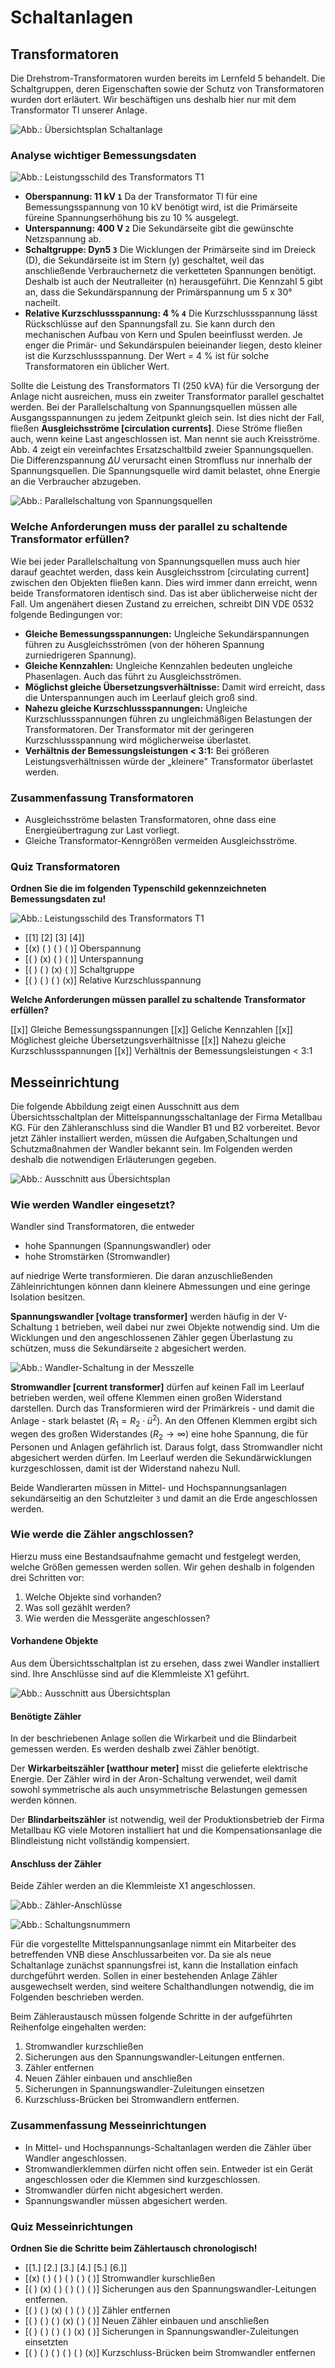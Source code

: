 
<!--
author:   

email:    

version:  0.0.1

language: Deutsch

narrator: Deutsch Female

comment:  Try to write a short comment about
          your course, multiline is also okay.

link:     https://cdn.jsdelivr.net/chartist.js/latest/chartist.min.css

script:   https://cdn.jsdelivr.net/chartist.js/latest/chartist.min.js

-->

# Schaltanlagen

## Transformatoren

Die Drehstrom-Transformatoren wurden bereits im Lernfeld 5 behandelt. Die Schaltgruppen, deren Eigenschaften sowie der Schutz von Transformatoren wurden dort erläutert. Wir beschäftigen uns deshalb hier nur mit dem Transformator Tl unserer Anlage.

![Abb.: Übersichtsplan Schaltanlage](assets/Schaltanlage_Uebersicht.png) 
 
### Analyse wichtiger Bemessungsdaten

![Abb.: Leistungsschild des Transformators T1](assets/Leistungsschild_Transformator.png)  

- **Oberspannung: 11 kV `1`** Da der Transformator Tl für eine Bemessungsspannung von 10 kV benötigt wird, ist die Primärseite füreine Spannungserhöhung bis zu 10 % ausgelegt.
- **Unterspannung: 400 V `2`** Die Sekundärseite gibt die gewünschte Netzspannung ab.
- **Schaltgruppe: Dyn5 `3`** Die Wicklungen der Primärseite sind im Dreieck (D), die Sekundärseite ist im Stern (y) geschaltet, weil das anschließende Verbrauchernetz die verketteten Spannungen benötigt. Deshalb ist auch der Neutralleiter (n) herausgeführt. Die Kennzahl 5 gibt an, dass die Sekundärspannung der Primärspannung um 5 x 30° nacheilt.
- **Relative Kurzschlussspannung: 4 % `4`** Die Kurzschlussspannung lässt Rückschlüsse auf den Spannungsfall zu. Sie kann durch den mechanischen Aufbau von Kern und Spulen beeinflusst werden. Je enger die Primär- und Sekundärspulen beieinander liegen, desto kleiner ist die Kurzschlussspannung. Der Wert = 4 % ist für solche Transformatoren ein üblicher Wert.

Sollte die Leistung des Transformators Tl (250 kVA) für die Versorgung der Anlage nicht ausreichen, muss ein zweiter Transformator parallel geschaltet werden. Bei der Parallelschaltung von Spannungsquellen müssen alle Ausgangsspannungen zu jedem Zeitpunkt gleich sein. Ist dies nicht der Fall, fließen **Ausgleichsströme [circulation currents]**. Diese Ströme fließen auch, wenn keine Last angeschlossen ist. Man nennt sie auch Kreisströme. Abb. 4 zeigt ein vereinfachtes Ersatzschaltbild zweier Spannungsquellen. Die Differenzspannung $\Delta U$ verursacht einen Stromfluss nur innerhalb der Spannungsquellen. Die Spannungsquelle wird damit belastet, ohne Energie an die Verbraucher
abzugeben.

![Abb.: Parallelschaltung von Spannungsquellen](assets/Parallelschlatung_Spannungsquelle_klein.png)  

### Welche Anforderungen muss der parallel zu schaltende Transformator erfüllen?

Wie bei jeder Parallelschaltung von Spannungsquellen muss auch hier darauf geachtet werden, dass kein Ausgleichsstrom [circulating current] zwischen den Objekten fließen kann. Dies wird immer dann erreicht, wenn beide Transformatoren identisch sind. Das ist aber üblicherweise nicht der Fall. Um angenähert diesen Zustand zu erreichen, schreibt DIN VDE 0532 folgende Bedingungen vor:

- **Gleiche Bemessungsspannungen:** Ungleiche Sekundärspannungen führen zu Ausgleichsströmen (von der höheren Spannung zurniedrigeren Spannung).
- **Gleiche Kennzahlen:** Ungleiche Kennzahlen bedeuten ungleiche Phasenlagen. Auch das führt zu Ausgleichsströmen.
- **Möglichst gleiche Übersetzungsverhältnisse:** Damit wird erreicht, dass die Unterspannungen auch im Leerlauf gleich groß sind.
- **Nahezu gleiche Kurzschlussspannungen:** Ungleiche Kurzschlussspannungen führen zu ungleichmäßigen Belastungen der Transformatoren. Der Transformator mit der geringeren Kurzschlussspannung wird möglicherweise überlastet.
- **Verhältnis der Bemessungsleistungen < 3:1:** Bei größeren Leistungsverhältnissen würde der „kleinere" Transformator überlastet werden.

### Zusammenfassung Transformatoren

- Ausgleichsströme belasten Transformatoren, ohne dass eine Energieübertragung zur Last vorliegt.
- Gleiche Transformator-Kenngrößen vermeiden Ausgleichsströme.

### Quiz Transformatoren

**Ordnen Sie die im folgenden Typenschild gekennzeichneten Bemessungsdaten zu!**

![Abb.: Leistungsschild des Transformators T1](assets/Leistungsschild_Transformator.png)

<!-- 
    data-randomize 
    data-solution-button="off"
-->
- [[1] [2] [3] [4]]
- [(x) ( ) ( ) ( )]  Oberspannung
- [( ) (x) ( ) ( )]  Unterspannung
- [( ) ( ) (x) ( )]  Schaltgruppe
- [( ) ( ) ( ) (x)]  Relative Kurzschlusspannung

**Welche Anforderungen müssen parallel zu schaltende Transformator erfüllen?**

<!-- 
    data-randomize 
    data-solution-button="off"
-->
[[x]] Gleiche Bemessungsspannungen
[[x]] Geliche Kennzahlen
[[x]] Möglichest gleiche Übersetzungsverhältnisse
[[x]] Nahezu gleiche Kurzschlussspannungen
[[x]] Verhältnis der Bemessungsleistungen < 3:1

## Messeinrichtung

Die folgende Abbildung zeigt einen Ausschnitt aus dem Übersichtsschaltplan der Mittelspannungsschaltanlage der Firma Metallbau KG. Für den Zähleranschluss sind die Wandler B1 und B2 vorbereitet. Bevor jetzt Zähler installiert werden, müssen die Aufgaben,Schaltungen und Schutzmaßnahmen der Wandler bekannt sein. Im Folgenden werden deshalb die notwendigen Erläuterungen gegeben.

![Abb.: Ausschnitt aus Übersichtsplan](assets/Uebersichtsplan_Ausschnitt.png)

### Wie werden Wandler eingesetzt?

Wandler sind Transformatoren, die entweder

- hohe Spannungen (Spannungswandler) oder
- hohe Stromstärken (Stromwandler)

auf niedrige Werte transformieren. Die daran anzuschließenden Zähleinrichtungen können dann kleinere Abmessungen und eine geringe Isolation besitzen.

**Spannungswandler [voltage transformer]** werden häufig in der V-SchaItung `1` betrieben, weil dabei nur zwei Objekte notwendig sind. Um die Wicklungen und den angeschlossenen Zähler gegen Überlastung zu schützen, muss die Sekundärseite `2` abgesichert werden.

![Abb.: Wandler-Schaltung in der Messzelle](assets/Wandler_Schaltung.png)  

**Stromwandler [current transformer]** dürfen auf keinen Fall im Leerlauf betrieben werden, weil offene Klemmen einen großen Widerstand darstellen. Durch das Transformieren wird der Primärkreis - und damit die Anlage - stark belastet ($R_1 = R_2 \cdot ü^2$). An den Offenen Klemmen ergibt sich wegen des großen Widerstandes ($R_2 \rightarrow \infty$) eine hohe Spannung, die für Personen und Anlagen gefährlich ist. Daraus folgt, dass Stromwandler nicht abgesichert werden dürfen. Im Leerlauf werden die Sekundärwicklungen kurzgeschlossen, damit ist der Widerstand nahezu Null.

Beide Wandlerarten müssen in Mittel- und Hochspannungsanlagen sekundärseitig an den Schutzleiter `3` und damit an die Erde angeschlossen werden.

### Wie werde die Zähler angschlossen?

Hierzu muss eine Bestandsaufnahme gemacht und festgelegt werden, welche Größen gemessen werden sollen. Wir gehen deshalb in folgenden drei Schritten vor:

1. Welche Objekte sind vorhanden?
2. Was soll gezählt werden?
3. Wie werden die Messgeräte angeschlossen?

#### Vorhandene Objekte

Aus dem Übersichtsschaltplan ist zu ersehen, dass zwei Wandler installiert sind. Ihre Anschlüsse sind auf die Klemmleiste X1 geführt.

![Abb.: Ausschnitt aus Übersichtsplan](assets/Uebersichtsplan_Ausschnitt.png)

#### Benötigte Zähler

In der beschriebenen Anlage sollen die Wirkarbeit und die Blindarbeit gemessen werden. Es werden deshalb zwei Zähler benötigt.

Der **Wirkarbeitszähler [watthour meter]** misst die gelieferte elektrische Energie. Der Zähler wird in der Aron-Schaltung verwendet, weil damit sowohl symmetrische als auch unsymmetrische Belastungen gemessen werden können.

Der **Blindarbeitszähler** ist notwendig, weil der Produktionsbetrieb der Firma Metallbau KG viele Motoren installiert hat und die Kompensationsanlage die Blindleistung nicht vollständig kompensiert.

#### Anschluss der Zähler

Beide Zähler werden an die Klemmleiste X1 angeschlossen.

![Abb.: Zähler-Anschlüsse](assets/Zaehler_Anschluesse.png)

![Abb.: Schaltungsnummern](assets/Schaltungsnummern.png)

Für die vorgestellte Mittelspannungsanlage nimmt ein Mitarbeiter des betreffenden VNB diese Anschlussarbeiten vor. Da sie als neue Schaltanlage zunächst spannungsfrei ist, kann die Installation einfach durchgeführt werden. Sollen in einer bestehenden Anlage Zähler ausgewechselt werden, sind weitere Schalthandlungen notwendig, die im Folgenden beschrieben werden.

Beim Zähleraustausch müssen folgende Schritte in der aufgeführten Reihenfolge eingehalten werden:

1. Stromwandler kurzschließen
2. Sicherungen aus den Spannungswandler-Leitungen entfernen.
3. Zähler entfernen
4. Neuen Zähler einbauen und anschließen
5. Sicherungen in Spannungswandler-Zuleitungen einsetzen
6. Kurzschluss-Brücken bei Stromwandlern entfernen.

### Zusammenfassung Messeinrichtungen

- In Mittel- und Hochspannungs-Schaltanlagen werden die Zähler über Wandler angeschlossen.
- Stromwandlerklemmen dürfen nicht offen sein. Entweder ist ein Gerät angeschlossen oder die Klemmen sind kurzgeschlossen.
- Stromwandler dürfen nicht abgesichert werden.
- Spannungswandler müssen abgesichert werden.
  
### Quiz Messeinrichtungen

**Ordnen Sie die Schritte beim Zählertausch chronologisch!**

<!-- 
  data-randomize 
  data-solution-button="off"
-->
- [[1.] [2.] [3.] [4.] [5.] [6.]]
- [(x) ( ) ( ) ( ) ( ) ( )]  Stromwandler kurschließen
- [( ) (x) ( ) ( ) ( ) ( )]  Sicherungen aus den Spannungswandler-Leitungen entfernen.
- [( ) ( ) (x) ( ) ( ) ( )]  Zähler entfernen
- [( ) ( ) ( ) (x) ( ) ( )]  Neuen Zähler einbauen und anschließen
- [( ) ( ) ( ) ( ) (x) ( )]  Sicherungen in Spannungswandler-Zuleitungen einsetzten
- [( ) ( ) ( ) ( ) ( ) (x)]  Kurzschluss-Brücken beim Stromwandler entfernen